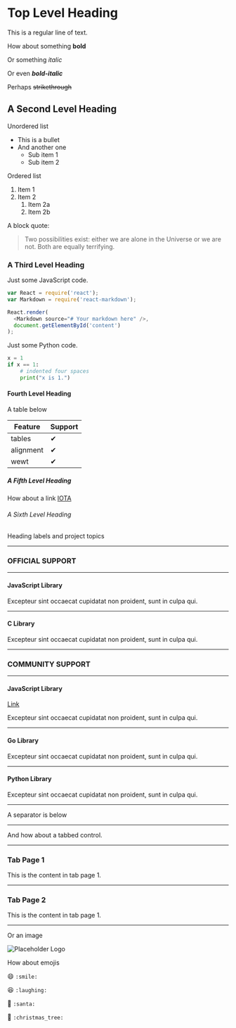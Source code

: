 # Top Level Heading

This is a regular line of text.

How about something **bold**

Or something _italic_

Or even **_bold-italic_**

Perhaps ~~strikethrough~~

## A Second Level Heading

Unordered list

* This is a bullet
* And another one
  * Sub item 1
  * Sub item 2

Ordered list

1. Item 1
1. Item 2
    1. Item 2a
    1. Item 2b

A block quote:

> Two possibilities exist: either we are alone in the Universe or we are not. Both are equally terrifying.

### A Third Level Heading

Just some JavaScript code.

```js
var React = require('react');
var Markdown = require('react-markdown');

React.render(
  <Markdown source="# Your markdown here" />,
  document.getElementById('content')
);
```

Just some Python code.

```python
x = 1
if x == 1:
    # indented four spaces
    print("x is 1.")
  ```

#### Fourth Level Heading

A table below

| Feature   | Support |
| --------- | ------- |
| tables    | ✔ |
| alignment | ✔ |
| wewt      | ✔ |

##### A Fifth Level Heading

How about a link [IOTA](https://www.iota.org)

###### A Sixth Level Heading

Heading labels and project topics

---

### **OFFICIAL SUPPORT** ###

---------------

#### **JavaScript Library** ####
Excepteur sint occaecat cupidatat non proident, sunt in culpa qui.

---

#### **C Library** ####
Excepteur sint occaecat cupidatat non proident, sunt in culpa qui.

---------------

### __COMMUNITY SUPPORT__ ###

---------------

#### **JavaScript Library** ####
[Link](./1.0/library/JavaScript)

Excepteur sint occaecat cupidatat non proident, sunt in culpa qui.

---

#### __Go Library__ ####
Excepteur sint occaecat cupidatat non proident, sunt in culpa qui.

---

#### Python Library ####
Excepteur sint occaecat cupidatat non proident, sunt in culpa qui.

---------------


A separator is below

---

And how about a tabbed control.

--------------------
### Tab Page 1

This is the content in tab page 1.

---
### Tab Page 2

This is the content in tab page 1.

--------------------

Or an image

![Placeholder Logo](https://via.placeholder.com/150)

How about emojis

:smile: `:smile:`

:laughing: `:laughing:`

:santa: `:santa:`

:christmas_tree: `:christmas_tree:`

